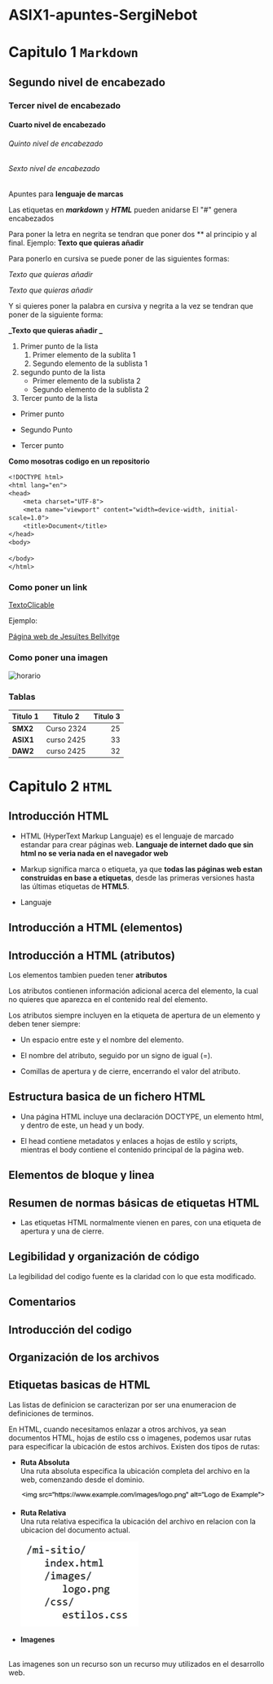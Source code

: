 # ASIX1-apuntes-SergiNebot
# Capitulo 1 ```Markdown```
## Segundo nivel de encabezado
### Tercer nivel de encabezado
#### Cuarto nivel de encabezado
###### Quinto nivel de encabezado
###### Sexto nivel de encabezado
Apuntes para **lenguaje de marcas**

Las etiquetas en **_markdown_** y **_HTML_** pueden anidarse
El "#" genera encabezados

Para poner la letra en negrita se tendran que poner dos ** al principio y al final. 
Ejemplo:
**Texto que quieras añadir**

Para ponerlo en cursiva se puede poner de las siguientes formas:

*Texto que quieras añadir*

_Texto que quieras añadir_

Y si quieres poner la palabra en cursiva y negrita a la vez se tendran que poner de la siguiente forma:

**_Texto que quieras añadir _**



1. Primer punto de la lista
    1. Primer elemento de la sublita 1
    2. Segundo elemento de la sublista 1
2. segundo punto de la lista
    * Primer elemento de la sublista 2
    * Segundo elemento de la sublista 2
3. Tercer punto de la lista


* Primer punto
- Segundo Punto
+ Tercer punto

**Como mosotras codigo en un repositorio**
```
<!DOCTYPE html>
<html lang="en">
<head>
    <meta charset="UTF-8">
    <meta name="viewport" content="width=device-width, initial-scale=1.0">
    <title>Document</title>
</head>
<body>
    
</body>
</html>
```

### Como poner un link

[TextoClicable](URL "Titulo Opcional")

Ejemplo:

[Página web de Jesuïtes Bellvitge](https://www.fje.edu/ca/jesuites-bellvitge "Titulo Opcional")

### Como poner una imagen

![horario](horario.png "horario")

### Tablas
| Titulo 1 | Titulo 2 | Titulo 3 |
|----------|:--------------:|--------------:|
| **SMX2** | Curso 2324 | 25 |
| **ASIX1** | curso 2425 | 33 |
|**DAW2** | curso 2425 | 32 |


# Capitulo 2 ```HTML```

## Introducción HTML

- HTML (HyperText Markup Languaje) es el lenguaje de marcado estandar para crear páginas web. **Languaje de internet dado que sin html no se veria nada en el navegador web**

- Markup significa marca o etiqueta, ya que **todas las páginas web estan construidas en base a etiquetas**, desde las primeras versiones hasta las últimas etiquetas de **HTML5**.

- Languaje 

## Introducción a HTML (elementos)

## Introducción a HTML (atributos)

Los elementos tambien pueden tener **atributos**

Los atributos contienen información adicional acerca del elemento, la cual no quieres que aparezca en el contenido real del elemento. 

Los atributos siempre incluyen en la etiqueta de apertura de un elemento y deben tener siempre:

- Un espacio entre este y el nombre del elemento.
  
- El nombre del atributo, seguido por un signo de igual (=).
  
- Comillas de apertura y de cierre, encerrando el valor del atributo.
  
## Estructura basica de un fichero HTML

- Una página HTML incluye una declaración DOCTYPE, un elemento html, y dentro de este, un head y un body.
  
- El head contiene metadatos y enlaces a hojas de estilo y scripts, mientras el body contiene el contenido principal de la página web.

## Elementos de bloque y linea

## Resumen de normas básicas de etiquetas HTML

- Las etiquetas HTML  normalmente vienen en pares, con una etiqueta de apertura y una de cierre.

## Legibilidad y organización de código

La legibilidad del codigo fuente es la claridad con lo que esta modificado.

## Comentarios

## Introducción del codigo

## Organización de los archivos

## Etiquetas basicas de HTML

Las listas de definicion se caracterizan por ser una enumeracion de definiciones de terminos.

En HTML, cuando necesitamos enlazar a otros archivos, ya sean documentos HTML, hojas de estilo css o imagenes, podemos usar rutas para especificar la ubicación de estos archivos. Existen dos tipos de rutas:

- **Ruta Absoluta**
  <br>
  Una ruta absoluta especifica la ubicación completa del archivo en la web, comenzando desde el dominio.
  
  ![Ruta Absoluta](rutaabsolutaejemplo.png "Ejemplo Ruta Absoluta")
  
- **Ruta Relativa**
  <br>
  Una ruta relativa especifica la ubicación del archivo en relacion con la ubicacion del documento actual.

  ![Ruta Relativa](rutarelativaejemplo.png "Ejemplo Ruta Relativa")


- **Imagenes**
<br>
  Las imagenes son un recurso son un recurso muy utilizados en el desarrollo web.

  